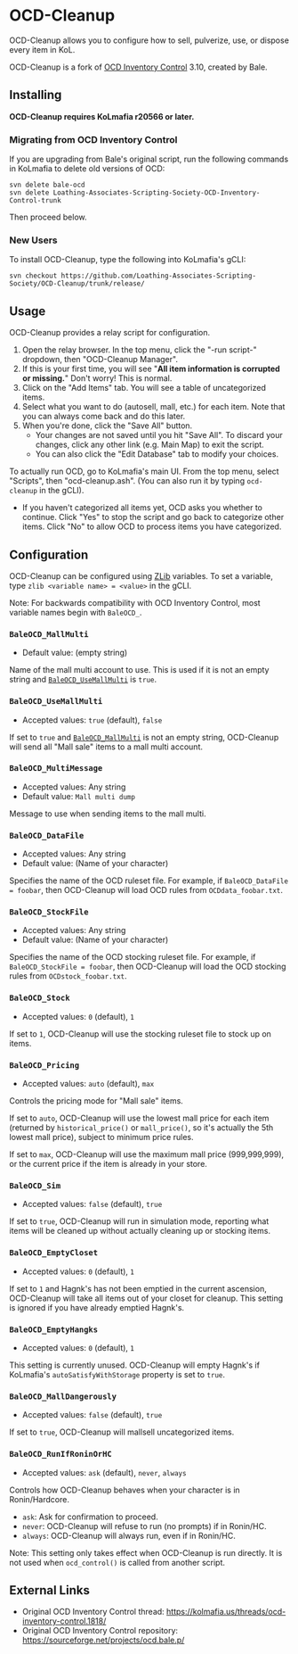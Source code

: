 # OCD-Cleanup

OCD-Cleanup allows you to configure how to sell, pulverize, use, or dispose every item in KoL.

OCD-Cleanup is a fork of [OCD Inventory Control](https://kolmafia.us/threads/ocd-inventory-control.1818/) 3.10, created by Bale.

## Installing

**OCD-Cleanup requires KoLmafia r20566 or later.**

### Migrating from OCD Inventory Control

If you are upgrading from Bale's original script, run the following commands in KoLmafia to delete old versions of OCD:

```
svn delete bale-ocd
svn delete Loathing-Associates-Scripting-Society-OCD-Inventory-Control-trunk
```

Then proceed below.

### New Users

To install OCD-Cleanup, type the following into KoLmafia's gCLI:

```
svn checkout https://github.com/Loathing-Associates-Scripting-Society/OCD-Cleanup/trunk/release/
```

## Usage

OCD-Cleanup provides a relay script for configuration.

1. Open the relay browser. In the top menu, click the "-run script-" dropdown, then "OCD-Cleanup Manager".
2. If this is your first time, you will see "**All item information is corrupted or missing.**"
   Don't worry! This is normal.
3. Click on the "Add Items" tab. You will see a table of uncategorized items.
4. Select what you want to do (autosell, mall, etc.) for each item. Note that you can always come back and do this later.
5. When you're done, click the "Save All" button.
   - Your changes are not saved until you hit "Save All". To discard your changes, click any other link (e.g. Main Map) to exit the script.
   - You can also click the "Edit Database" tab to modify your choices.

To actually run OCD, go to KoLmafia's main UI. From the top menu, select "Scripts", then "ocd-cleanup.ash". (You can also run it by typing `ocd-cleanup` in the gCLI).

- If you haven't categorized all items yet, OCD asks you whether to continue. Click "Yes" to stop the script and go back to categorize other items. Click "No" to allow OCD to process items you have categorized.

## Configuration

OCD-Cleanup can be configured using [ZLib] variables. To set a variable, type
`zlib <variable name> = <value>` in the gCLI.

Note: For backwards compatibility with OCD Inventory Control, most variable
names begin with `BaleOCD_`.

### `BaleOCD_MallMulti`

- Default value: (empty string)

Name of the mall multi account to use. This is used if it is not an empty string
and [`BaleOCD_UseMallMulti`](#baleocd_usemallmulti) is `true`.

### `BaleOCD_UseMallMulti`

- Accepted values: `true` (default), `false`

If set to `true` and [`BaleOCD_MallMulti`](#baleocd_mallmulti) is not an empty
string, OCD-Cleanup will send all "Mall sale" items to a mall multi account.

### `BaleOCD_MultiMessage`

- Accepted values: Any string
- Default value: `Mall multi dump`

Message to use when sending items to the mall multi.

### `BaleOCD_DataFile`

- Accepted values: Any string
- Default value: (Name of your character)

Specifies the name of the OCD ruleset file.
For example, if `BaleOCD_DataFile = foobar`, then OCD-Cleanup will load OCD
rules from `OCDdata_foobar.txt`.

### `BaleOCD_StockFile`

- Accepted values: Any string
- Default value: (Name of your character)

Specifies the name of the OCD stocking ruleset file.
For example, if `BaleOCD_StockFile = foobar`, then OCD-Cleanup will load the OCD
stocking rules from `OCDstock_foobar.txt`.

### `BaleOCD_Stock`

- Accepted values: `0` (default), `1`

If set to `1`, OCD-Cleanup will use the stocking ruleset file to stock up on
items.

### `BaleOCD_Pricing`

- Accepted values: `auto` (default), `max`

Controls the pricing mode for "Mall sale" items.

If set to `auto`, OCD-Cleanup will use the lowest mall price for each item
(returned by `historical_price()` or `mall_price()`, so it's actually the 5th
lowest mall price), subject to minimum price rules.

If set to `max`, OCD-Cleanup will use the maximum mall price (999,999,999), or
the current price if the item is already in your store.

### `BaleOCD_Sim`

- Accepted values: `false` (default), `true`

If set to `true`, OCD-Cleanup will run in simulation mode, reporting what items
will be cleaned up without actually cleaning up or stocking items.

### `BaleOCD_EmptyCloset`

- Accepted values: `0` (default), `1`

If set to `1` and Hagnk's has not been emptied in the current ascension,
OCD-Cleanup will take all items out of your closet for cleanup.
This setting is ignored if you have already emptied Hagnk's.

### `BaleOCD_EmptyHangks`

- Accepted values: `0` (default), `1`

This setting is currently unused. OCD-Cleanup will empty Hagnk's if KoLmafia's
`autoSatisfyWithStorage` property is set to `true`.

### `BaleOCD_MallDangerously`

- Accepted values: `false` (default), `true`

If set to `true`, OCD-Cleanup will mallsell uncategorized items.

### `BaleOCD_RunIfRoninOrHC`

- Accepted values: `ask` (default), `never`, `always`

Controls how OCD-Cleanup behaves when your character is in Ronin/Hardcore.

- `ask`: Ask for confirmation to proceed.
- `never`: OCD-Cleanup will refuse to run (no prompts) if in Ronin/HC.
- `always`: OCD-Cleanup will always run, even if in Ronin/HC.

Note: This setting only takes effect when OCD-Cleanup is run directly.
It is not used when `ocd_control()` is called from another script.

## External Links

- Original OCD Inventory Control thread: https://kolmafia.us/threads/ocd-inventory-control.1818/
- Original OCD Inventory Control repository: https://sourceforge.net/projects/ocd.bale.p/

[zlib]: https://kolmafia.us/threads/zlib-zarqons-useful-function-library.2072
